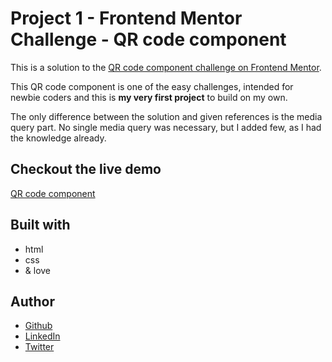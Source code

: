 # Project 1 - Frontend Mentor Challenge - QR code component

This is a solution to the [QR code component challenge on Frontend Mentor](https://www.frontendmentor.io/challenges/qr-code-component-iux_sIO_H).

This QR code component is one of the easy challenges, intended for newbie coders and this is **my very first project** to build on my own.

The only difference between the solution and given references is the media query part. No single media query was necessary, but I added few, as I had the knowledge already.

## Checkout the live demo
[QR code component](https://peac-h.github.io/1_QR-Code-Component/)

## Built with
- html
- css
- & love

## Author
- [Github](https://github.com/Peac-h)
- [LinkedIn](https://www.linkedin.com/in/tamta-lomidze-b336b9266/)
- [Twitter](https://twitter.com/p6eac_h)
